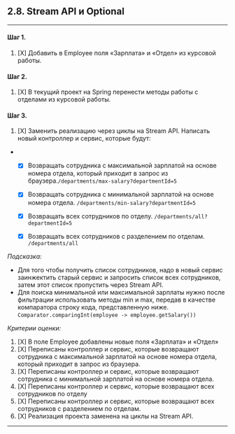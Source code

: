 ## 2.8. Stream API и Optional
***
#### Шаг 1.  
1. [X] Добавить в Employee поля «Зарплата» и «Отдел» из курсовой работы.
#### Шаг 2.  
1. [X] В текущий проект на Spring перенести методы работы с отделами из курсовой работы.
#### Шаг 3.  
1. [X] Заменить реализацию через циклы на Stream API. Написать новый контроллер и сервис, которые будут:
  * - [X] Возвращать сотрудника с максимальной зарплатой на основе номера отдела, который приходит в запрос из браузера.`/departments/max-salary?departmentId=5`
    - [X] Возвращать сотрудника с минимальной зарплатой на основе номера отдела. `/departments/min-salary?departmentId=5`
    - [X] Возвращать всех сотрудников по отделу. `/departments/all?departmentId=5`
    - [X] Возвращать всех сотрудников с разделением по отделам. `/departments/all`


_Подсказка:_
- Для того чтобы получить список сотрудников, надо в новый сервис заинжектить старый сервис и запросить список всех сотрудников, затем этот список пропустить через Stream API.
- Для поиска минимальной или максимальной зарплаты нужно после фильтрации использовать методы min и max, передав в качестве компаратора строку кода, представленную ниже.
`Comparator.comparingInt(employee -> employee.getSalary())`


_Критерии оценки:_
1. [X] В поле Employee  добавлены новые поля «Зарплата» и «Отдел»
2. [X] Переписаны контроллер и сервис, которые возвращают сотрудника с максимальной зарплатой на основе номера отдела, который приходит в запрос из браузера.
3. [X] Переписаны контроллер и сервис, которые возвращают сотрудника с минимальной зарплатой на основе номера отдела.
4. [X] Переписаны контроллер и сервис, которые возвращают всех сотрудников по отделу
5. [X] Переписаны контроллер и сервис, которые возвращают всех сотрудников с разделением по отделам.
6. [X] Реализация проекта заменена на циклы на Stream API.
***